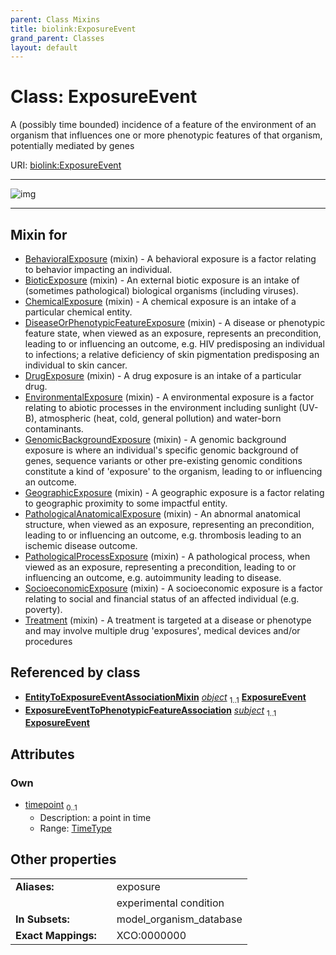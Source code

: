 ```yaml
---
parent: Class Mixins
title: biolink:ExposureEvent
grand_parent: Classes
layout: default
---
```


# Class: ExposureEvent


A (possibly time bounded) incidence of a feature of the environment of an organism that influences one or more phenotypic features of that organism, potentially mediated by genes

URI: [biolink:ExposureEvent](https://w3id.org/biolink/vocab/ExposureEvent)


---

![img](https://yuml.me/diagram/nofunky;dir:TB/class/[ExposureEventToPhenotypicFeatureAssociation],[EntityToExposureEventAssociationMixin]++-%20object%201..1%3E[ExposureEvent%7Ctimepoint:time_type%20%3F],[ExposureEventToPhenotypicFeatureAssociation]++-%20subject%201..1%3E[ExposureEvent],[Treatment]uses%20-.-%3E[ExposureEvent],[SocioeconomicExposure]uses%20-.-%3E[ExposureEvent],[PathologicalProcessExposure]uses%20-.-%3E[ExposureEvent],[PathologicalAnatomicalExposure]uses%20-.-%3E[ExposureEvent],[GeographicExposure]uses%20-.-%3E[ExposureEvent],[GenomicBackgroundExposure]uses%20-.-%3E[ExposureEvent],[EnvironmentalExposure]uses%20-.-%3E[ExposureEvent],[DrugExposure]uses%20-.-%3E[ExposureEvent],[DiseaseOrPhenotypicFeatureExposure]uses%20-.-%3E[ExposureEvent],[ChemicalExposure]uses%20-.-%3E[ExposureEvent],[BioticExposure]uses%20-.-%3E[ExposureEvent],[BehavioralExposure]uses%20-.-%3E[ExposureEvent],[Treatment],[SocioeconomicExposure],[PathologicalProcessExposure],[PathologicalAnatomicalExposure],[GeographicExposure],[GenomicBackgroundExposure],[EnvironmentalExposure],[EntityToExposureEventAssociationMixin],[DrugExposure],[DiseaseOrPhenotypicFeatureExposure],[ChemicalExposure],[BioticExposure],[BehavioralExposure])

---


## Mixin for

 * [BehavioralExposure](BehavioralExposure.md) (mixin)  - A behavioral exposure is a factor relating to behavior impacting an individual.
 * [BioticExposure](BioticExposure.md) (mixin)  - An external biotic exposure is an intake of (sometimes pathological) biological organisms (including viruses).
 * [ChemicalExposure](ChemicalExposure.md) (mixin)  - A chemical exposure is an intake of a particular chemical entity.
 * [DiseaseOrPhenotypicFeatureExposure](DiseaseOrPhenotypicFeatureExposure.md) (mixin)  - A disease or phenotypic feature state, when viewed as an exposure, represents an precondition, leading to or influencing an outcome, e.g. HIV predisposing an individual to infections; a relative deficiency of skin pigmentation predisposing an individual to skin cancer.
 * [DrugExposure](DrugExposure.md) (mixin)  - A drug exposure is an intake of a particular drug.
 * [EnvironmentalExposure](EnvironmentalExposure.md) (mixin)  - A environmental exposure is a factor relating to abiotic processes in the environment including sunlight (UV-B), atmospheric (heat, cold, general pollution) and water-born contaminants.
 * [GenomicBackgroundExposure](GenomicBackgroundExposure.md) (mixin)  - A genomic background exposure is where an individual's specific genomic background of genes, sequence variants or other pre-existing genomic conditions constitute a kind of 'exposure' to the organism, leading to or influencing an outcome.
 * [GeographicExposure](GeographicExposure.md) (mixin)  - A geographic exposure is a factor relating to geographic proximity to some impactful entity.
 * [PathologicalAnatomicalExposure](PathologicalAnatomicalExposure.md) (mixin)  - An abnormal anatomical structure, when viewed as an exposure, representing an precondition, leading to or influencing an outcome, e.g. thrombosis leading to an ischemic disease outcome.
 * [PathologicalProcessExposure](PathologicalProcessExposure.md) (mixin)  - A pathological process, when viewed as an exposure, representing a precondition, leading to or influencing an outcome, e.g. autoimmunity leading to disease.
 * [SocioeconomicExposure](SocioeconomicExposure.md) (mixin)  - A socioeconomic exposure is a factor relating to social and financial status of an affected individual (e.g. poverty).
 * [Treatment](Treatment.md) (mixin)  - A treatment is targeted at a disease or phenotype and may involve multiple drug 'exposures', medical devices and/or procedures

## Referenced by class

 *  **[EntityToExposureEventAssociationMixin](EntityToExposureEventAssociationMixin.md)** *[object](object.md)*  <sub>1..1</sub>  **[ExposureEvent](ExposureEvent.md)**
 *  **[ExposureEventToPhenotypicFeatureAssociation](ExposureEventToPhenotypicFeatureAssociation.md)** *[subject](subject.md)*  <sub>1..1</sub>  **[ExposureEvent](ExposureEvent.md)**

## Attributes


### Own

 * [timepoint](timepoint.md)  <sub>0..1</sub>
     * Description: a point in time
     * Range: [TimeType](types/TimeType.md)

## Other properties

|  |  |  |
| --- | --- | --- |
| **Aliases:** | | exposure |
|  | | experimental condition |
| **In Subsets:** | | model_organism_database |
| **Exact Mappings:** | | XCO:0000000 |

